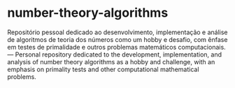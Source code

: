 # number-theory-algorithms
Repositório pessoal dedicado ao desenvolvimento, implementação e análise de algoritmos de teoria dos números como um hobby e desafio, com ênfase em testes de primalidade e outros problemas matemáticos computacionais.
— 
Personal repository dedicated to the development, implementation, and analysis of number theory algorithms as a hobby and challenge, with an emphasis on primality tests and other computational mathematical problems.
